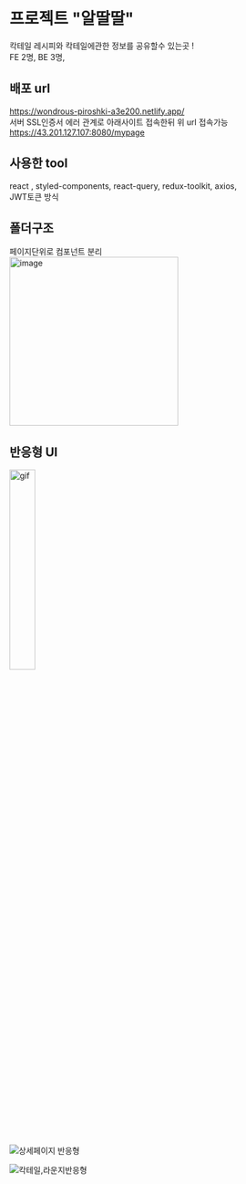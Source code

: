 # 프로젝트 "알딸딸"
칵테일 레시피와 칵테일에관한 정보를 공유할수 있는곳 !<br>
FE 2명, BE 3명,
## 배포 url
<a>https://wondrous-piroshki-a3e200.netlify.app/</a><br>
서버 SSL인증서 에러 관계로 아래사이트 접속한뒤 위 url 접속가능<br>
<a>https://43.201.127.107:8080/mypage</a>

## 사용한 tool<br>
react , styled-components, react-query, redux-toolkit, axios, <br>
JWT토큰 방식

## 폴더구조<br>
페이지단위로 컴포넌트 분리<br>
<img width="296" alt="image" src="https://github.com/LOCA525/project-alddalddal-front/assets/98865366/d54ee144-90fe-4348-82fb-a6e6f20ae875">

## 반응형 UI<br>
<img width="30%" alt="gif" src="![메인페이지 반응형](https://github.com/LOCA525/project-alddalddal-front/assets/98865366/17dbfc79-47cf-4e19-bc6b-361f7b0944db)">


![상세페이지 반응형](https://github.com/LOCA525/project-alddalddal-front/assets/98865366/3503953e-4a2d-4d75-8ad0-7723462024bd)

![칵테일,라운지반응형](https://github.com/LOCA525/project-alddalddal-front/assets/98865366/6982b0ad-82fc-4252-baed-98d665c22c27)

